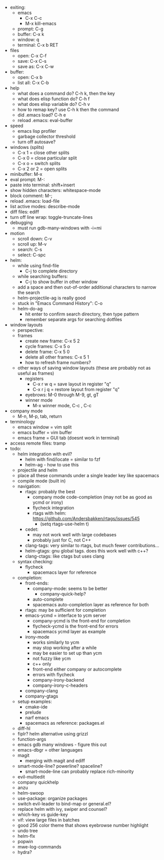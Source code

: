 * exiting:
  * emacs
    * C-x C-c
    * M-x kill-emacs
  * prompt: C-g
  * buffer: C-x k
  * window: q
  * terminal: C-x b RET
* files
  * open: C-x C-f
  * save: C-x C-s
  * save as: C-x C-w
* buffer:
  * open: C-x b
  * list all: C-x C-b
* help
  * what does a command do? C-h k, then the key
  * what does elisp function do? C-h f
  * what does elisp variable do? C-h v
  * how to remap key? use C-h k then the command
  * did .emacs load? C-h e
  * reload .emacs: eval-buffer
* speed
  * emacs lisp profiler
  * garbage collector threshold
  * turn off autosave?
* windows (splits)
  * C-x 1 = close other splits
  * C-x 0 = close particular split
  * C-x o = switch splits
  * C-x 2 or 2 = open splits
* minibuffer: M-x
* eval prompt: M-:
* paste into terminal: shift+insert
* show hidden characters: whitespace-mode
* block comment: M-;
* reload .emacs: load-file
* list active modes: describe-mode
* diff files: ediff
* turn off line wrap: toggle-truncate-lines
* debugging
  * must run gdb-many-windows with -i=mi
* motion
  * scroll down: C-v
  * scroll up: M-v
  * search: C-s
  * select: C-spc
* helm:
  * while using find-file
    * C-j to complete directory
  * while searching buffers:
    * C-j to show buffer in other window
  * add a space and then out-of-order additional characters to narrow the search
  * helm-projectile-ag is really good
  * stuck in "Emacs Command History": C-o
  * helm-do-ag
    * hit enter to confirm search directory, then type pattern
    * remember separate args for searching dotfiles
* window layouts
  * perspective:
  * frames
    * create new frame: C-x 5 2
    * cycle frames: C-x 5 o
    * delete frame: C-x 5 0
    * delete all other frames: C-x 5 1
    * how to refresh frame numbers?
  * other ways of saving window layouts (these are probably not as useful as frames)
    * registers
      * C-x r w q = save layout in register "q"
      * C-x r j q = restore layout from register "q"
    * eyebrows: M-0 through M-9, gt, gT
    * winner mode
      * M-x winner mode, C-c <left>, C-c <right>
* company mode
  * M-n, M-p, tab, return
* terminology
  * emacs window = vim split
  * emacs buffer = vim buffer
  * emacs frame = GUI tab (doesnt work in terminal)
* access remote files: tramp
* todo:
  * helm integration with evil?
    * helm with find/locate = similar to fzf
    * helm-ag - how to use this
  * projectile and helm
  * place all these commands under a single leader key like spacemacs
  * compile mode (built in)
  * navigation: 
    * rtags: probably the best
      * company mode code-completion (may not be as good as ycmd or irony)
      * flycheck integration
      * rtags with helm: https://github.com/Andersbakken/rtags/issues/545
        * (setq rtags-use-helm t)
    * cedet: 
      * may not work well with large codebases
      * probably just for C, not C++
    * clang-tags: very similar to rtags, but much fewer contributions...
    * helm-gtags: gnu global tags. does this work well with c++?
    * clang-ctags: like ctags but uses clang
  * syntax checking:
    * flycheck
      * spacemacs layer for reference
  * completion:
    * front-ends:
      * company-mode: seems to be better
        * company-quick-help?
      * auto-complete
      * spacemacs auto-completion layer as reference for both
    * rtags: may be sufficient for completion
    * emacs-ycmd = interface to ycm server
      * company-ycmd is the front-end for completion
      * flycheck-ycmd is the front-end for errors
      * spacemacs ycmd layer as example
    * irony-mode
      * works similarly to ycm
      * may stop working after a while
      * may be easier to set up than ycm
      * not fuzzy like ycm
      * c++ only
      * front-end either company or autocomplete
      * errors with flycheck
      * company-irony-backend
      * company-irony-c-headers
    * company-clang
    * company-gtags
  * setup examples:
    * cmake-ide
    * prelude
    * narf emacs
    * spacemacs as reference: packages.el
  * diff-hl
  * fiplr? helm alternative using grizzl
  * function-args
  * emacs gdb many windows - figure this out
  * emacs-dbgr = other languages
  * magit
    * merging with magit and ediff
  * smart-mode-line? powerline? spaceline?
    * smart-mode-line can probably replace rich-minority
  * evil-multiedit
  * company quickhelp
  * anzu
  * helm-swoop
  * use-package: organize packages
  * switch evil-leader to bind-map or general.el?
  * replace helm with ivy, swiper and counsel?
  * which-key vs guide-key
  * vif: view large files in batches
  * good 256 color theme that shows eyebrowse number highlight
  * undo tree
  * helm-flx
  * popwin
  * mwe-log-commands
  * hydra?
